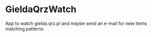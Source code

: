 # GieldaQrzWatch
App to watch gielda.qrz.pl and maybe send an e-mail for new items matching patterns
